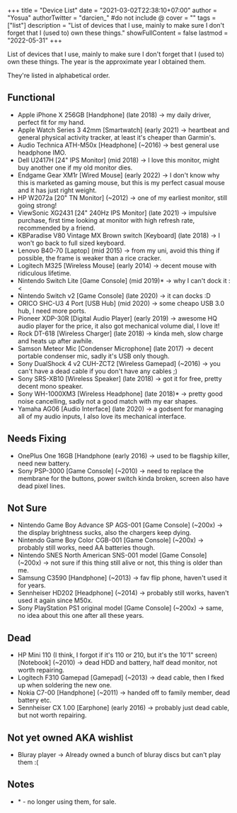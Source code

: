 +++
title = "Device List"
date = "2021-03-02T22:38:10+07:00"
author = "Yosua"
authorTwitter = "darcien_" #do not include @
cover = ""
tags = ["list"]
description = "List of devices that I use, mainly to make sure I don't forget that I (used to) own these things."
showFullContent = false
lastmod = "2022-05-31"
+++

List of devices that I use, mainly to make sure I don't forget that I (used to) own these things.
The year is the approximate year I obtained them.

They're listed in alphabetical order.

## Functional

- Apple iPhone X 256GB [Handphone] (late 2018) -> my daily driver, perfect fit for my hand.
- Apple Watch Series 3 42mm [Smartwatch] (early 2021) -> heartbeat and general physical activity tracker, at least it's cheaper than Garmin's.
- Audio Technica ATH-M50x [Headphone] (~2016) -> best general use headphone IMO.
- Dell U2417H [24" IPS Monitor] (mid 2018) -> I love this monitor, might buy another one if my old monitor dies.
- Endgame Gear XM1r [Wired Mouse] (early 2022) -> I don't know why this is marketed as gaming mouse, but this is my perfect casual mouse and it has just right weight.
- HP W2072a [20" TN Monitor] (~2012) -> one of my earliest monitor, still going strong!
- ViewSonic XG2431 [24" 240Hz IPS Monitor] (late 2021) -> impulsive purchase, first time looking at monitor with high refresh rate, recommended by a friend.
- KBParadise V80 Vintage MX Brown switch [Keyboard] (late 2018) -> I won't go back to full sized keyboard.
- Lenovo B40-70 [Laptop] (mid 2015) -> from my uni, avoid this thing if possible, the frame is weaker than a rice cracker.
- Logitech M325 [Wireless Mouse] (early 2014) -> decent mouse with ridiculous lifetime.
- Nintendo Switch Lite [Game Console] (mid 2019)\* -> why I can't dock it :<
- Nintendo Switch v2 [Game Console] (late 2020) -> it can docks :D
- ORICO SHC-U3 4 Port [USB Hub] (mid 2020) -> some cheapo USB 3.0 hub, I need more ports.
- Pioneer XDP-30R [Digital Audio Player] (early 2019) -> awesome HQ audio player for the price, it also got mechanical volume dial, I love it!
- Rock DT-618 [Wireless Charger] (late 2018) -> kinda meh, slow charge and heats up after awhile.
- Samson Meteor Mic [Condenser Microphone] (late 2017) -> decent portable condenser mic, sadly it's USB only though.
- Sony DualShock 4 v2 CUH-ZCT2 [Wireless Gamepad] (~2016) -> you can't have a dead cable if you don't have any cables ;)
- Sony SRS-XB10 [Wireless Speaker] (late 2018) -> got it for free, pretty decent mono speaker.
- Sony WH-1000XM3 [Wireless Headphone] (late 2018)\* -> pretty good noise cancelling, sadly not a good match with my ear shapes.
- Yamaha AG06 [Audio Interface] (late 2020) -> a godsent for managing all of my audio inputs, I also love its mechanical interface.

## Needs Fixing

- OnePlus One 16GB [Handphone (early 2016) -> used to be flagship killer, need new battery.
- Sony PSP-3000 [Game Console] (~2010) -> need to replace the membrane for the buttons, power switch kinda broken, screen also have dead pixel lines.

## Not Sure

- Nintendo Game Boy Advance SP AGS-001 [Game Console] (~200x) -> the display brightness sucks, also the chargers keep dying.
- Nintendo Game Boy Color CGB-001 [Game Console] (~200x) -> probably still works, need AA batteries though.
- Nintendo SNES North American SNS-001 model [Game Console] (~200x) -> not sure if this thing still alive or not, this thing is older than me.
- Samsung C3590 [Handphone] (~2013) -> fav flip phone, haven't used it for years.
- Sennheiser HD202 [Headphone] (~2014) -> probably still works, haven't used it again since M50x.
- Sony PlayStation PS1 original model [Game Console] (~200x) -> same, no idea about this one after all these years.

## Dead

- HP Mini 110 (I think, I forgot if it's 110 or 210, but it's the 10'1" screen) [Notebook] (~2010) -> dead HDD and battery, half dead monitor, not worth repairing.
- Logitech F310 Gamepad [Gamepad] (~2013) -> dead cable, then I fked up when soldering the new one.
- Nokia C7-00 [Handphone] (~2011) -> handed off to family member, dead battery etc.
- Sennheiser CX 1.00 [Earphone] (early 2016) -> probably just dead cable, but not worth repairing.

## Not yet owned AKA wishlist

- Bluray player -> Already owned a bunch of bluray discs but can't play them :(

## Notes

- \* - no longer using them, for sale.
